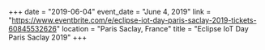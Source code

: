 +++
date = "2019-06-04"
event_date = "June 4, 2019"
link = "https://www.eventbrite.com/e/eclipse-iot-day-paris-saclay-2019-tickets-60845532626"
location = "Paris Saclay, France"
title = "Eclipse IoT Day Paris Saclay 2019"
+++
